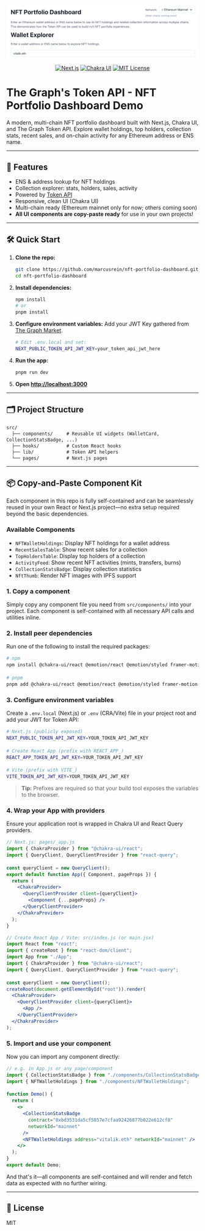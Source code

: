 <p align="center">
  <img src="public/dashboard.png" alt="NFT Portfolio Dashboard" width="600"/>
</p>

<p align="center">
  <a href="https://nextjs.org/"><img src="https://img.shields.io/badge/Built%20with-Next.js-blue" alt="Next.js"/></a>
  <a href="https://chakra-ui.com/"><img src="https://img.shields.io/badge/UI-Chakra%20UI-29c7ac" alt="Chakra UI"/></a>
  <a href="LICENSE"><img src="https://img.shields.io/badge/License-MIT-green" alt="MIT License"/></a>
</p>

# The Graph's Token API - NFT Portfolio Dashboard Demo

A modern, multi-chain NFT portfolio dashboard built with Next.js, Chakra UI, and The Graph Token API. Explore wallet holdings, top holders, collection stats, recent sales, and on-chain activity for any Ethereum address or ENS name.

---

## 🚀 Features

- ENS & address lookup for NFT holdings
- Collection explorer: stats, holders, sales, activity
- Powered by [Token API](https://thegraph.com/docs/en/token-api/quick-start/)
- Responsive, clean UI (Chakra UI)
- Multi-chain ready (Ethereum mainnet only for now; others coming soon)
- **All UI components are copy-paste ready** for use in your own projects!

---

## 🛠️ Quick Start

1. **Clone the repo:**
   ```bash
   git clone https://github.com/marcusrein/nft-portfolio-dashboard.git
   cd nft-portfolio-dashboard
   ```
2. **Install dependencies:**
   ```bash
   npm install
   # or
   pnpm install
   ```
3. **Configure environment variables:**
  Add your JWT Key gathered from [The Graph Market](https://thegraph.market/).
   ```bash
   # Edit .env.local and set:
   NEXT_PUBLIC_TOKEN_API_JWT_KEY=your_token_api_jwt_here
   ```

4. **Run the app:**
   ```bash
   pnpm run dev
   ```
5. **Open [http://localhost:3000](http://localhost:3000)**

---

## 🗂️ Project Structure

```
src/
  ├── components/     # Reusable UI widgets (WalletCard, CollectionStatsBadge, ...)
  ├── hooks/          # Custom React hooks
  ├── lib/            # Token API helpers
  └── pages/          # Next.js pages
```

---

## 📦 Copy-and-Paste Component Kit

Each component in this repo is fully self-contained and can be seamlessly reused in your own React or Next.js project—no extra setup required beyond the basic dependencies.

### Available Components

- `NFTWalletHoldings`: Display NFT holdings for a wallet address
- `RecentSalesTable`: Show recent sales for a collection
- `TopHoldersTable`: Display top holders of a collection
- `ActivityFeed`: Show recent NFT activities (mints, transfers, burns)
- `CollectionStatsBadge`: Display collection statistics
- `NftThumb`: Render NFT images with IPFS support

### 1. Copy a component

Simply copy any component file you need from `src/components/` into your project. Each component is self-contained with all necessary API calls and utilities inline.

### 2. Install peer dependencies

Run one of the following to install the required packages:
```bash
# npm
npm install @chakra-ui/react @emotion/react @emotion/styled framer-motion react-query

# pnpm
pnpm add @chakra-ui/react @emotion/react @emotion/styled framer-motion react-query
```  

### 3. Configure environment variables

Create a `.env.local` (Next.js) or `.env` (CRA/Vite) file in your project root and add your JWT for Token API:
```bash
# Next.js (publicly exposed)
NEXT_PUBLIC_TOKEN_API_JWT_KEY=YOUR_TOKEN_API_JWT_KEY

# Create React App (prefix with REACT_APP_)
REACT_APP_TOKEN_API_JWT_KEY=YOUR_TOKEN_API_JWT_KEY

# Vite (prefix with VITE_)
VITE_TOKEN_API_JWT_KEY=YOUR_TOKEN_API_JWT_KEY
```

> **Tip:** Prefixes are required so that your build tool exposes the variables to the browser.

### 4. Wrap your App with providers

Ensure your application root is wrapped in Chakra UI and React Query providers.

```jsx
// Next.js: pages/_app.js
import { ChakraProvider } from "@chakra-ui/react";
import { QueryClient, QueryClientProvider } from "react-query";

const queryClient = new QueryClient();
export default function App({ Component, pageProps }) {
  return (
    <ChakraProvider>
      <QueryClientProvider client={queryClient}>
        <Component {...pageProps} />
      </QueryClientProvider>
    </ChakraProvider>
  );
}
```

```jsx
// Create React App / Vite: src/index.js (or main.jsx)
import React from "react";
import { createRoot } from "react-dom/client";
import App from "./App";
import { ChakraProvider } from "@chakra-ui/react";
import { QueryClient, QueryClientProvider } from "react-query";

const queryClient = new QueryClient();
createRoot(document.getElementById("root")).render(
  <ChakraProvider>
    <QueryClientProvider client={queryClient}>
      <App />
    </QueryClientProvider>
  </ChakraProvider>
);
```

### 5. Import and use your component

Now you can import any component directly:

```jsx
// e.g. in App.js or any page/component
import { CollectionStatsBadge } from "./components/CollectionStatsBadge";
import { NFTWalletHoldings } from "./components/NFTWalletHoldings";

function Demo() {
  return (
    <>
      <CollectionStatsBadge
        contract="0xbd3531da5cf5857e7cfaa92426877b022e612cf8"
        networkId="mainnet"
      />
      <NFTWalletHoldings address="vitalik.eth" networkId="mainnet" />
    </>
  );
}
export default Demo;
```

And that's it—all components are self-contained and will render and fetch data as expected with no further wiring.

---

## 📝 License

MIT